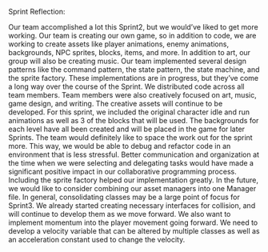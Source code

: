 Sprint Reflection:

  Our team accomplished a lot this Sprint2, but we would’ve liked to get more working. Our team is creating our own game, so in addition to code, we are working to create assets like player animations, enemy animations, backgrounds, NPC sprites, blocks, items, and more. In addition to art, our group will also be creating music. 
  Our team implemented several design patterns like the command pattern, the state pattern, the state machine, and the sprite factory. These implementations are in progress, but they’ve come a long way over the course of the Sprint. 
  We distributed code across all team members. Team members were also creatively focused on art, music, game design, and writing. The creative assets will continue to be developed. For this sprint, we included the original character idle and run animations as well as 3 of the blocks that will be used. The backgrounds for each level have all been created and will be placed in the game for later Sprints.
  The team would definitely like to space the work out for the sprint more. This way, we would be able to debug and refactor code in an environment that is less stressful. Better communication and organization at the time when we were selecting and delegating tasks would have made a significant positive impact in our collaborative programming process.
  Including the sprite factory helped our implementation greatly.
  In the future, we would like to consider combining our asset managers into one Manager file. In general, consolidating classes may be a large point of focus for Sprint3. We already started creating necessary interfaces for collision, and will continue to develop them as we move forward. We also want to implement momentum into the player movement going forward. We need to develop a velocity variable that can be altered by multiple classes as well as an acceleration constant used to change the velocity. 
